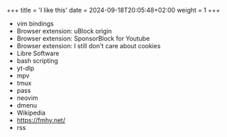 +++
title = 'I like this'
date = 2024-09-18T20:05:48+02:00
weight = 1
+++
- vim bindings
- Browser extension: uBlock origin
- Browser extension: SponsorBlock for Youtube
- Browser extension: I still don't care about cookies
- Libre Software
- bash scripting
- yt-dlp
- mpv
- tmux
- pass
- neovim
- dmenu
- Wikipedia
- https://fmhy.net/
- rss
